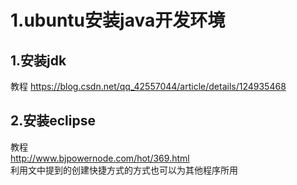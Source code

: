 
# 1.ubuntu安装java开发环境
## 1.安装jdk
教程
<https://blog.csdn.net/qq_42557044/article/details/124935468>
## 2.安装eclipse
教程        
<http://www.bjpowernode.com/hot/369.html>   
利用文中提到的创建快捷方式的方式也可以为其他程序所用
